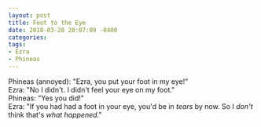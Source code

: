 ```yaml
---
layout: post
title: Foot to the Eye
date: 2018-03-28 20:07:09 -0400
categories:
tags:
- Ezra
- Phineas
---
```


Phineas (annoyed): "Ezra, you put your foot in my eye!"<br/>
Ezra: "No I didn't. I didn't feel your eye on my foot."<br/>
Phineas: "Yes you did!"<br/>
Ezra: "If you had had a foot in your eye, you'd be in _tears_ by now. So I _don't_ think that's _what happened_."<br/>

